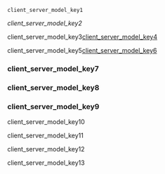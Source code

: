 ```ngMeta
client_server_model_key1
```
*client_server_model_key2*

client_server_model_key3[client_server_model_key4](L5BlpPU_muY)


client_server_model_key5[client_server_model_key6](XhSWx4ktFPQ)


### client_server_model_key7
### client_server_model_key8
### client_server_model_key9
client_server_model_key10

client_server_model_key11

client_server_model_key12

client_server_model_key13
